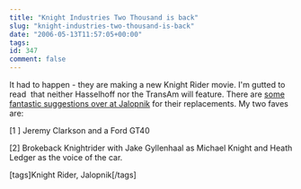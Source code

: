 ```yaml
---
title: "Knight Industries Two Thousand is back"
slug: "knight-industries-two-thousand-is-back"
date: "2006-05-13T11:57:05+00:00"
tags:
id: 347
comment: false
---
```


It had to happen - they are making a new Knight Rider movie. I'm gutted to read&nbsp; that neither Hasselhoff nor the TransAm will feature. There are [some fantastic suggestions over at Jalopnik](http://www.jalopnik.com/cars/celebrities-movie-cars/who-should-populate-the-knight-rider-movie-173481.php) for  their replacements. My two faves are:

 [1 ] Jeremy Clarkson and a Ford GT40 

[2] Brokeback Knightrider with Jake Gyllenhaal as Michael Knight and Heath Ledger as the voice of the car. 

[tags]Knight Rider, Jalopnik[/tags]&nbsp;

&nbsp;
